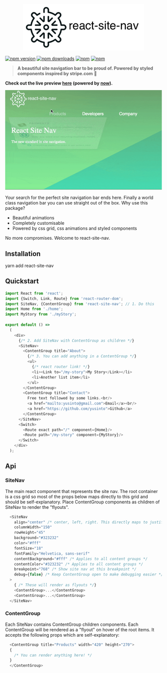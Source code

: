 <p align="center">
    <img src="logo.jpg" width="390" />
</p>

[![npm version](https://img.shields.io/npm/v/react-site-nav.svg?style=flat-square)](https://www.npmjs.com/package/react-site-nav) [![npm downloads](https://img.shields.io/npm/dm/react-site-nav.svg?style=flat-square)](https://www.npmjs.com/package/react-site-nav) [![npm](https://img.shields.io/npm/dt/react-site-nav.svg?style=flat-square)](https://www.npmjs.com/package/react-site-nav) [![npm](https://img.shields.io/npm/l/react-site-nav.svg?style=flat-square)](https://www.npmjs.com/package/react-site-nav)

> **A beautiful site navigation bar to be proud of. Powered by styled components inspired by stripe.com** :tada:

<b>Check out the live preview <a href="https://now-evztwufdfm.now.sh" target="_blank">here</a> (powered by <a href="https://zeit.co/now">now</a>).</b>

![react-site-nav-clip](/animated.gif)

Your search for the perfect site navigation bar ends here. Finally a world class navigation bar 
you can use straight out of the box. Why use this package?
* Beautiful animations
* Completely customisable
* Powered by css grid, css animations and styled components

No more compromises. Welcome to react-site-nav.

## Installation

yarn add react-site-nav

## Quickstart

```js
import React from 'react';
import {Switch, Link, Route} from 'react-router-dom';
import SiteNav, {ContentGroup} from 'react-site-nav'; // 1. Do this
import Home from './home';
import MyStory from './myStory';

export default () =>
  (
    <div>
      {/* 2. Add SiteNav with ContentGroup as children */}
      <SiteNav>
        <ContentGroup title="About">
          {/* 3. You can add anything in a ContentGroup */}
          <ul>
            {/* react router link! */}
            <li><Link to="/my-story">My Story</Link></li>
            <li>Another list item</li>
          </ul>
        </ContentGroup>
        <ContentGroup title="Contact">
          Free text followed by some links.<br/>
          <a href="mailto:yusinto@gmail.com">Email</a><br/>
          <a href="https://github.com/yusinto">Github</a>
        </ContentGroup>
      </SiteNav>
      <Switch>
        <Route exact path="/" component={Home}/>
        <Route path="/my-story" component={MyStory}/>
      </Switch>
    </div>
  );

```

## Api
### SiteNav
The main react component that represents the site nav. The root container is a css grid so
most of the props below maps directly to this grid and should be self-explanatory. Place
ContentGroup components as children of SiteNav to render the "flyouts".

```js
  <SiteNav
    align="center" /* center, left, right. This directly maps to justify-content of the root grid. */
    columnWidth="150"
    rowHeight="45"
    background="#323232"
    color="#fff"
    fontSize="18"
    fontFamily="Helvetica, sans-serif"
    contentBackground="#fff" /* Applies to all content groups */
    contentColor="#323232" /* Applies to all content groups */
    breakpoint="768" /* Show site nav at this breakpoint */
    debug={false} /* Keep ContentGroup open to make debugging easier */
  >
    { /* These will render as flyouts */}
    <ContentGroup>...</ContentGroup>
    <ContentGroup>...</ContentGroup>
  </SiteNav>
```

### ContentGroup
Each SiteNav contains ContentGroup children components. Each ContentGroup will be rendered
as a "flyout" on hover of the root items. It accepts the following props which are self-explanatory:

```js
  <ContentGroup title="Products" width="420" height="270">
  {
    /* You can render anything here! */
  }
  </ContentGroup>
```
